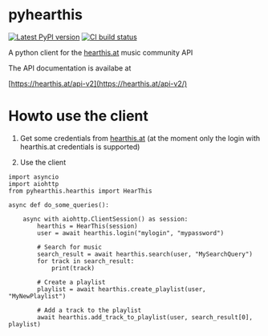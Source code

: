 # pyhearthis

[![Latest PyPI version](https://img.shields.io/pypi/v/pyhearthis)](https://pypi.org/project/pyhearthis/)
[![CI build status](https://img.shields.io/github/workflow/status/universalappfactory/pyhearthis/Deploy%20to%20PyPI/main)](https://github.com/universalappfactory/pyhearthis/actions/workflows/pypi-deploy.yml)

A python client for the [hearthis.at](https://hearthis.at/) music community API

The API documentation is availabe at

[https://hearthis.at/api-v2](https://hearthis.at/api-v2/)

# Howto use the client

1. Get some credentials from [hearthis.at](https://hearthis.at/) (at the moment only the login with hearthis.at credentials is supported)

2. Use the client

```
import asyncio
import aiohttp
from pyhearthis.hearthis import HearThis

async def do_some_queries():

    async with aiohttp.ClientSession() as session:
        hearthis = HearThis(session)
        user = await hearthis.login("mylogin", "mypassword")

        # Search for music
        search_result = await hearthis.search(user, "MySearchQuery")
        for track in search_result:
            print(track)

        # Create a playlist
        playlist = await hearthis.create_playlist(user, "MyNewPlaylist")

        # Add a track to the playlist
        await hearthis.add_track_to_playlist(user, search_result[0], playlist)

```